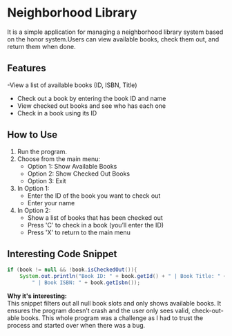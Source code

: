 # Neighborhood Library

It is a simple application for managing a neighborhood library system based on the honor system.Users can view available
books, check them out, and return them when done.

## Features

-View a list of available books (ID, ISBN, Title)
- Check out a book by entering the book ID and name
- View checked out books and see who has each one
- Check in a book using its ID

## How to Use

1. Run the program.
2. Choose from the main menu:
    - Option 1: Show Available Books
    - Option 2: Show Checked Out Books
    - Option 3: Exit
3. In Option 1:
    - Enter the ID of the book you want to check out
    - Enter your name
4. In Option 2:
    - Show a list of books that has been checked out 
    - Press 'C' to check in a book (you’ll enter the ID)
    - Press 'X' to return to the main menu
   
## Interesting Code Snippet

```java
if (book != null && !book.isCheckedOut()){
    System.out.println("Book ID: " + book.getId() + " | Book Title: " + book.getTitle() + 
        " | Book ISBN: " + book.getIsbn());
```

**Why it's interesting:**  
This snippet filters out all null book slots and only shows available books. It ensures the program doesn’t crash and 
the user only sees valid, check-out-able books. This whole program was a challenge as I had to trust the process and 
started over when there was a bug. 
